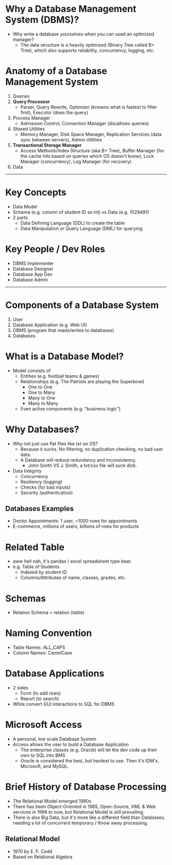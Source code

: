 # Why a Database Management System (DBMS)?
- Why write a database yourselves when you can used an optimized manager?
	- The data structure is a heavily optimized (Binary Tree called B+ Tree), which also supports reliability, concurrency, logging, etc.
# Anatomy of a Database Management System
1. Queries
2. **Query Processor**
	- Parser, Query Rewrite, Optimizer (knowns what is fastest to filter first), Executor (does the query)
2. Process Manager
	- Admission Control, Connection Manager (dis/allows queries)
2. Shared Utilities
	- Memory Manager, Disk Space Manager, Replication Services (data sync between servers), Admin Utilities
3. **Transactional Storage Manager**
	- Access Methods/Index Structure (aka B+ Tree), Buffer Manager (for the cache hits based on queries which OS doesn't know), Lock Manager (concurrency), Log Manager (for recovery)
4. Data
---
# Key Concepts
- Data Model
- Schema (e.g. column of student ID as int) vs Data (e.g. 1029491)
- 2 parts
	- Data Defining Language (DDL) to create the table
	- Data Manipulation or Query Language (DML) for querying
# Key People / Dev Roles
- DBMS Implementer
- Database Designer
- Database App Dev
- Database Admin
---
# Components of a Database System
1. User
2. Database Application (e.g. Web UI)
3. DBMS (program that reads/writes to databases)
4. Databases
# What is a Database Model?
- Model consists of
	- Entities (e.g. football teams & games)
	- Relationships (e.g. The Patriots are playing the Superbowl)
		- One to One
		- One to Many
		- Many to One
		- Many to Many
	- Even active components (e.g. "business logic")
# Why Databases?
- Why not just use flat files like txt on OS?
	- Because it sucks. No filtering, no duplication checking, no bad user data.
	- A Database will reduce redundancy and inconsistency.
		- John Smith VS J. Smith, a txt/csv file will suck dick.
- Data Integrity
	- Concurrency
	- Resiliency (logging)
	- Checks (for bad inputs)
	- Security (authentication)
## Databases Examples
- Doctor Appointments: 1 user, ~1000 rows for appointments
- E-commerce, millions of users, billions of rows for products
# Related Table
- aww hell nah, it's pandas / excel spreadsheet type beat.
- e.g. Table of Students
	- Indexed by student ID
	- Columns/Attributes of name, classes, grades, etc.
# Schemas
- Relation Schema = relation (table)
# Naming Convention
- Table Names: ALL_CAPS
- Column Names: CamelCase
# Database Applications
- 2 sides
	- Form (to add rows)
	- Report (to search)
- While convert GUI interactions to SQL for DBMS
# Microsoft Access
- A personal, low scale Database System
- Access allows the user to build a Database Application
	- The enterprise classes (e.g. Oracle) will let the dev code up their own to SQL into BMS
	- Oracle is considered the best, but hardest to use. Then it's IDM's, Microsoft, and MySQL.
# Brief History of Database Processing
- The Relational Model emerged 1980s
- There has been Object-Oriented in 1985, Open-Source, XML & Web services in 1998 to now, but Relational Model is still prevailing.
- There is also Big Data, but it's more like a different field than Databases, needing a lot of concurrent temporary / throw away processing.
## Relational Model
- 1970 by E. F. Codd
- Based on Relational Algebra
